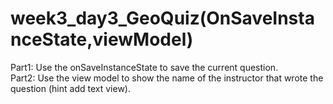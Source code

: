 # week3_day3_GeoQuiz(OnSaveInstanceState,viewModel)
Part1: 
Use the onSaveInstanceState to save the current question.  
Part2: 
Use the view model to show the name of the instructor that
 wrote the question (hint add text view).
